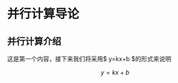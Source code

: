 # 并行计算导论

## 并行计算介绍

这是第一个内容，接下来我们将采用$ y=kx+b $的形式来说明

$$
\begin{equation}
y=kx+b
\end{equation}
$$


